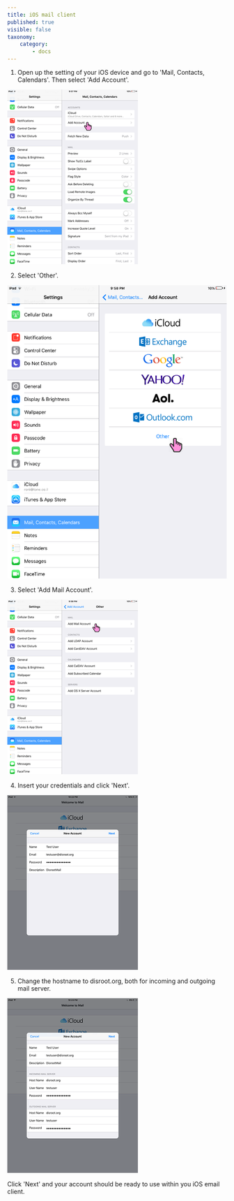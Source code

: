 ```yaml
---
title: iOS mail client
published: true
visible: false
taxonomy:
    category:
        - docs
---
```


1. Open up the setting of your iOS device and go to 'Mail, Contacts, Calendars'. Then select 'Add Account'.

![](en/ios_mail1.PNG)

2. Select 'Other'.

![](en/ios_mail2.PNG)

3. Select 'Add Mail Account'.

![](en/ios_mail3.PNG)

4. Insert your credentials and click 'Next'.

![](en/ios_mail4.PNG)

5. Change the hostname to disroot.org, both for incoming and outgoing mail server.

![](en/ios_mail5.PNG)

Click 'Next' and your account should be ready to use within you iOS email client.
